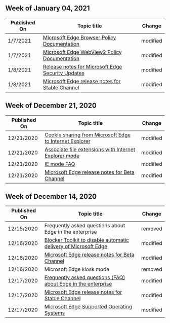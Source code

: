 <!-- This file is generated automatically each week. Changes made to this file will be overwritten.-->



## Week of January 04, 2021


| Published On |Topic title | Change |
|------|------------|--------|
| 1/7/2021 | [Microsoft Edge Browser Policy Documentation](/DeployEdge/microsoft-edge-policies) | modified |
| 1/7/2021 | [Microsoft Edge WebView2 Policy Documentation](/DeployEdge/microsoft-edge-webview-policies) | modified |
| 1/8/2021 | [Release notes for Microsoft Edge Security Updates](/DeployEdge/microsoft-edge-relnotes-security) | modified |
| 1/8/2021 | [Microsoft Edge release notes for Stable Channel](/DeployEdge/microsoft-edge-relnote-stable-channel) | modified |


## Week of December 21, 2020


| Published On |Topic title | Change |
|------|------------|--------|
| 12/21/2020 | [Cookie sharing from Microsoft Edge to Internet Explorer](/DeployEdge/edge-ie-mode-add-guidance-cookieshare) | modified |
| 12/21/2020 | [Associate file extensions with Internet Explorer mode](/DeployEdge/edge-ie-mode-add-guidance-filetype-associations) | modified |
| 12/21/2020 | [IE mode FAQ](/DeployEdge/edge-ie-mode-faq) | modified |
| 12/21/2020 | [Microsoft Edge release notes for Beta Channel](/DeployEdge/microsoft-edge-relnote-beta-channel) | modified |


## Week of December 14, 2020


| Published On |Topic title | Change |
|------|------------|--------|
| 12/15/2020 | Frequently asked questions about Edge in the enterprise | removed |
| 12/16/2020 | [Blocker Toolkit to disable automatic delivery of Microsoft Edge](/DeployEdge/microsoft-edge-blocker-toolkit) | modified |
| 12/16/2020 | [Microsoft Edge release notes for Beta Channel](/DeployEdge/microsoft-edge-relnote-beta-channel) | modified |
| 12/16/2020 | Microsoft Edge kiosk mode | removed |
| 12/17/2020 | [Frequently asked questions (FAQ) about Edge in the enterprise](/DeployEdge/faqs-edge-in-the-enterprise) | modified |
| 12/17/2020 | [Microsoft Edge release notes for Stable Channel](/DeployEdge/microsoft-edge-relnote-stable-channel) | modified |
| 12/17/2020 | [Microsoft Edge Supported Operating Systems](/DeployEdge/microsoft-edge-supported-operating-systems) | modified |
